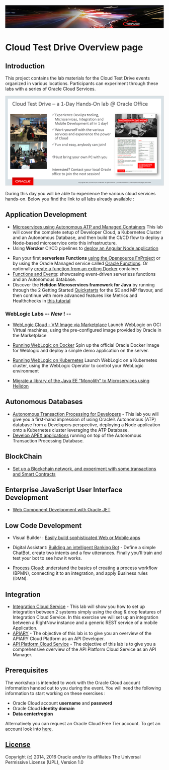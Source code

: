 ![](common/images/customer.logo2.png)
---
# Cloud Test Drive Overview page #

## Introduction ##

This project contains the lab materials for the Cloud Test Drive events organized in various locations.  Participants can experiment through these labs with a series of Oracle Cloud Services.  

![](common/images/Introslide.PNG)

During this day you will be able to experience the various cloud services hands-on.  Below you find the link to all labs already available : 


## Application Development ##
- [Microservices using Autonomous ATP and Managed Containers](AppDev/ATP-OKE/README.md)
  This lab will cover the complete setup of Developer Cloud, a Kubernetes Cluster and an Autonomous Database, and then build the CI/CD flow to deploy a Node-based microservice onto this infrastructure.
- Using **Wercker** CI/CD pipelines to [deploy an Angular Node application](AppDev/K8S/readme.md)

+ Run your first **serverless Functions** [using the Opensource FnProject](AppDev/functions/function2_lab.md) or by using the Oracle Managed service called [Oracle Functions](https://www.oracle.com/webfolder/technetwork/tutorials/infographics/oci_faas_gettingstarted_quickview/functions_quickview_top/functions_quickview/index.html#).  Or optionally [create a function from an exiting Docker](https://github.com/shaunsmith/functionslab-codeone19/blob/master/6-Container-as-Function.md) container.
+ [Functions and Events](AppDev/functionsandevents/FnHandson.md): showcasing event-driven serverless functions and an Autonomous database. 
+ Discover the **Helidon Microservices framework for Java** by running through the 2 Getting Started [Quickstarts](https://helidon.io/docs/latest/#/guides/01_overview) for the SE and MP flavour, and then continue with more advanced features like Metrics and Healthchecks in [this tutorial](https://github.com/tomas-langer/helidon-conference/blob/master/README.md)



### WebLogic Labs   -- ***New*** ! --

+ [WebLogic Cloud - VM Image via Marketplace](https://oracle.github.io/cloudtestdrive/AppDev/wls/?page=wlscnonjrf.md) 
  Launch WebLogic on OCI Virtual machines, using the pre-configured image provided by Oracle in the Marketplace

+ [Running WebLogic on Docker](AppDev/wls/WLS_on_Docker.md)
  Spin up the official Oracle Docker Image for Weblogic and deploy a simple demo application on the server.

+ [Running WebLogic on Kubernetes](AppDev/wls/WLS_on_OKE.md)
  Launch WebLogic on a Kubernetes cluster, using the WebLogic Operator to control your WebLogic environment
  
+ [Migrate a library of the Java EE "Monolith" to Microservices using Helidon](AppDev/helidon-k8s/README.md)

  




## Autonomous Databases

- [Autonomous Transaction Processing for Developers](ATP/readme.md) - This lab you will give you a first-hand impression of using Oracle’s Autonomous (ATP) database  from a Developers perspective, deploying a Node application onto a Kubernetes cluster leveraging the ATP Database.
- [Develop APEX applications](ATP/APEX/readme.md) running on top of the Autonomous Transaction Processing Database.



## BlockChain ##
+ [Set up a Blockchain network, and experiment with some transactions and Smart Contracts](BlockChain/readme.md)

  

## Enterprise JavaScript User Interface Development ##

+ [Web Component Development with Oracle JET](https://github.com/geertjanw/ojet-training/blob/master/README.md)

  

## Low Code Development ##
+ Visual Builder : [Easily build sophisticated Web or Mobile apps](AppDev/vbcs/readme.md)

+ Digital Assistant: [Building an intelligent Banking Bot](Mobile/IntelligentBots/readme.md) - Define a simple ChatBot, create two intents and a few utterances.  Finally you'll train and test your bot to see how it works.

+ [Process Cloud](https://oracle.github.io/cloudtestdrive/Integration/process/?page=README.md): understand the basics of creating a process workflow (BPMN), connecting it to an integration, and apply Business rules (DMN).

  


## Integration ##

+ [Integration Cloud Service](Integration/readme.md) - This lab will show you how to set up integration between 2 systems simply using the drag & drop features of Integration Cloud Service.  In this exercise we will set up an integration between a RightNow instance and a generic REST service of a mobile Application.
+ [APIARY](Integration/APICS/APIPCS-DesignFirst.md) - The objective of this lab is to give you an overview of the APIARY Cloud Platform as an API Developer. 
+ [API Platform Cloud Service](Integration/APICS/APIPCS-Manager.md) - The objective of this lab is to give you a comprehensive overview of the API Platform Cloud Service as an API Manager. 




## Prerequisites ##

The workshop is intended to work with the Oracle Cloud account information handed out to you during the event.  You will need the following information to start working on these exercises :

+ Oracle Cloud account **username** and **password**
+ Oracle Cloud **identity domain**
+ **Data center/region**

Alternatively you can request an Oracle Cloud Free Tier account. To get an account look into [here](common/request.for.trial.md).



## [License](LICENSE)
Copyright (c) 2014, 2016 Oracle and/or its affiliates
The Universal Permissive License (UPL), Version 1.0
